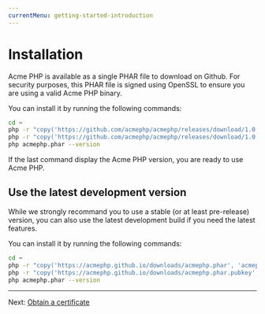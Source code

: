 ```yaml
---
currentMenu: getting-started-introduction
---
```


# Installation

Acme PHP is available as a single PHAR file to download on Github. For security purposes,
this PHAR file is signed using OpenSSL to ensure you are using a valid Acme PHP binary.

You can install it by running the following commands:

``` bash
cd ~
php -r "copy('https://github.com/acmephp/acmephp/releases/download/1.0.1/acmephp.phar', 'acmephp.phar');"
php -r "copy('https://github.com/acmephp/acmephp/releases/download/1.0.1/acmephp.phar.pubkey', 'acmephp.phar.pubkey');"
php acmephp.phar --version
```

If the last command display the Acme PHP version, you are ready to use Acme PHP.

## Use the latest development version

While we strongly recommand you to use a stable (or at least pre-release) version, you can also use the latest
development build if you need the latest features.

You can install it by running the following commands:

``` bash
cd ~
php -r "copy('https://acmephp.github.io/downloads/acmephp.phar', 'acmephp.phar');"
php -r "copy('https://acmephp.github.io/downloads/acmephp.phar.pubkey', 'acmephp.phar.pubkey');"
php acmephp.phar --version
```

---------------------------------------------------------------------

Next: [Obtain a certificate](/documentation/getting-started/2-obtain-certificate-easy.html)
